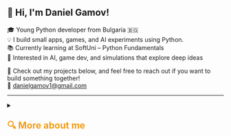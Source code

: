
## 👋 Hi, I'm Daniel Gamov!

🎓 Young Python developer from Bulgaria 🇧🇬  
💡 I build small apps, games, and AI experiments using Python.  
📚 Currently learning at SoftUni – Python Fundamentals  
🤖 Interested in AI, game dev, and simulations that explore deep ideas  

📁 Check out my projects below, and feel free to reach out if you want to build something together!  
📧 danielgamov1@gmail.com

---
<details>
<summary><h3><span style="color:#f39c12; font-size: 1.3em;">🔍 More about me</span></h3></summary>

## 🚀 What I Love

🤖 I'm learning about Artificial Intelligence and trying to understand it deeply — so I can build my own AI one day!  
🎮 I love creating games and bringing fun ideas to life.  
🌎 I'm also creating simulations and systems that help me grow in programming and explore the philosophy of how things work.

---

## 🛠️ Skills

<div align="center">



<!-- 🟣 Box със съдържанието -->
<div style="background-color:#111827; color:#e5e7eb; padding: 20px; border-radius: 15px; width: 90%; max-width: 800px; margin: 0 auto; box-shadow: 0 4px 10px rgba(0,0,0,0.4);">

### 🐍 <span style="color:#22d3ee">Python</span>:
 **Tkinter** – GUI apps → [Tkinter Projects](https://github.com/Daniel-Gamov/Tkinker_progects)
 
 **Basic algorithms** – things like:
 
   Sorting (e.g. bubble sort)
   Searching (e.g. binary search)
   Math logic (e.g. multiplication tables, factorials)
   Fibonacci, working with lists/dictionaries, text parsing
   
 **Pygame** – I'm currently learning it and building a game project.

---

### 🤖 <span style="color:#c084fc">AI</span>:
 I hold 2 certificates:  
   `AI for Data Analysis`  
   `AI for Education and Self-Education`  
 I’m also studying AI at SoftUni and learning about prompts, logic, and human-like behavior.

</div>


</div>



---



## 🤝 Let's Collaborate!

Looking for a motivated Python buddy? 😁  
If you're into game dev, AI, or building cool apps – let’s learn together and create something legendary! 💥

📩 Feel free to open an issue or message me here on GitHub.

---

## 📁 Projects

| 🔧 Project Name             | 💡 Description                     |
|----------------------------|-------------------------------------|
| `Tkinter_projects`         | Beginner GUI apps with music & math 🎵🧠 |
| `SoftUni_tasks_and_projects` | My coding journey at SoftUni 📘     |
| `Python Fun Little Games`  | Small games and experiments 🎖️       |

---

## 📊 GitHub Stats

<div align="center">

  <img src="https://github-readme-stats.vercel.app/api?username=Daniel-Gamov&show_icons=true&theme=radical" alt="Daniel's GitHub Stats" />

  <br/>

  <img src="https://github-readme-stats.vercel.app/api/top-langs/?username=Daniel-Gamov&layout=compact&theme=vision-friendly-dark" alt="Top Languages" />

</div>
---

## 📫 Contact Me

📧 [danielgamov1@gmail.com](mailto:danielgamov1@gmail.com)
